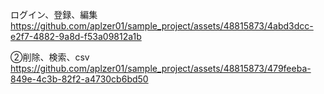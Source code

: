 
ログイン、登録、編集
https://github.com/aplzer01/sample_project/assets/48815873/4abd3dcc-e2f7-4882-9a8d-f53a09812a1b


②削除、検索、csv
https://github.com/aplzer01/sample_project/assets/48815873/479feeba-849e-4c3b-82f2-a4730cb6bd50

